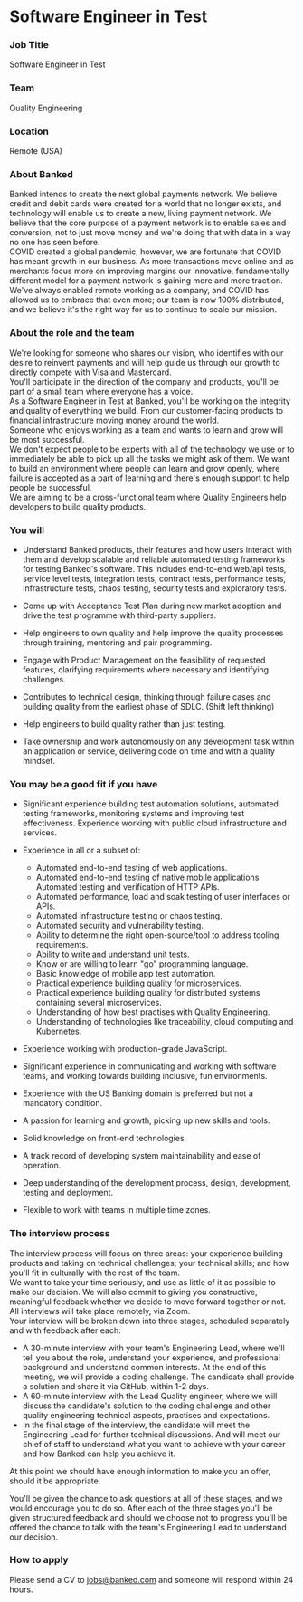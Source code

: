 # Software Engineer in Test
### Job Title
 
Software Engineer in Test

### Team
Quality Engineering 

### Location
Remote (USA)

### About Banked
Banked intends to create the next global payments network. We believe credit and debit cards were created for a world that no longer exists, and technology will enable us to create a new, living payment network. We believe that the core purpose of a payment network is to enable sales and conversion, not to just move money and we're doing that with data in a way no one has seen before.<BR>
COVID created a global pandemic, however, we are fortunate that COVID has meant growth in our business. As more transactions move online and as merchants focus more on improving margins our innovative, fundamentally different model for a payment network is gaining more and more traction.<BR>
We've always enabled remote working as a company, and COVID has allowed us to embrace that even more; our team is now 100% distributed, and we believe it's the right way for us to continue to scale our mission. 

### About the role and the team
We're looking for someone who shares our vision, who identifies with our desire to reinvent payments and will help guide us through our growth to directly compete with Visa and Mastercard.<BR>
You'll participate in the direction of the company and products, you'll be part of a small team where everyone has a voice.<BR>
As a Software Engineer in Test at Banked, you'll be working on the integrity and quality of everything we build. From our customer-facing products to financial infrastructure moving money around the world.<BR>
Someone who enjoys working as a team and wants to learn and grow will be most successful.<BR>
We don't expect people to be experts with all of the technology we use or to immediately be able to pick up all the tasks we might ask of them. We want to build an environment where people can learn and grow openly, where failure is accepted as a part of learning and there's enough support to help people be successful.<BR>
We are aiming to be a cross-functional team where Quality Engineers help developers to build quality products.

### You will
- Understand Banked products, their features and how users interact with them and develop scalable and reliable automated testing frameworks for testing Banked's software. This includes end-to-end web/api tests, service level tests, integration tests, contract tests, performance tests, infrastructure tests, chaos testing, security tests and exploratory tests.

- Come up with Acceptance Test Plan during new market adoption and drive the test programme with third-party suppliers.

- Help engineers to own quality and help improve the quality processes through training, mentoring and pair programming.

- Engage with Product Management on the feasibility of requested features, clarifying requirements where necessary and identifying challenges.

- Contributes to technical design, thinking through failure cases and building quality from the earliest phase of SDLC. (Shift left thinking)

- Help engineers to build quality rather than just testing.

- Take ownership and work autonomously on any development task within an application or service, delivering code on time and with a quality mindset.

### You may be a good fit if you have
- Significant experience building test automation solutions, automated testing frameworks, monitoring systems and improving test effectiveness.
Experience working with public cloud infrastructure and services.

- Experience in all or a subset of: 
    * Automated end-to-end testing of web applications.
    * Automated end-to-end testing of native mobile applications Automated testing and verification of HTTP APIs.
    * Automated performance, load and soak testing of user interfaces or APIs. 
    * Automated infrastructure testing or chaos testing.
    * Automated security and vulnerability testing.
    * Ability to determine the right open-source/tool to address tooling requirements.
    * Ability to write and understand unit tests. 
    * Know or are willing to learn "go" programming language. 
    * Basic knowledge of mobile app test automation.
    * Practical experience building quality for microservices.
    * Practical experience building quality for distributed systems containing several microservices.
    * Understanding of how best practises with Quality Engineering.
    * Understanding of technologies like traceability, cloud computing and Kubernetes.<BR>

- Experience working with production-grade JavaScript.
- Significant experience in communicating and working with software teams, and working towards building inclusive, fun environments.
- Experience with the US Banking domain is preferred but not a mandatory condition.
- A passion for learning and growth, picking up new skills and tools.
- Solid knowledge on front-end technologies.
- A track record of developing system maintainability and ease of operation.
- Deep understanding of the development process, design, development, testing and deployment.
- Flexible to work with teams in multiple time zones.

### The interview process
The interview process will focus on three areas: your experience building products and taking on technical challenges; your technical skills; and how you'll fit in culturally with the rest of the team.<BR>
We want to take your time seriously, and use as little of it as possible to make our decision. We will also commit to giving you constructive, meaningful feedback whether we decide to move forward together or not.<BR>
All interviews will take place remotely, via Zoom.<BR>
Your interview will be broken down into three stages, scheduled separately and with feedback after each: 
- A 30-minute interview with your team's Engineering Lead, where we'll tell you about the role, understand your experience, and professional background and understand common interests. At the end of this meeting, we will provide a coding challenge.  The candidate shall provide a solution and share it via GitHub, within 1-2 days.
- A 60-minute interview with the Lead Quality engineer, where we will discuss the candidate's solution to the coding challenge and other quality engineering technical aspects, practises and expectations.
- In the final stage of the interview, the candidate will meet the Engineering Lead for further technical discussions. And will meet our chief of staff to understand what you want to achieve with your career and how Banked can help you achieve it.

At this point we should have enough information to make you an offer, should it be appropriate.

You'll be given the chance to ask questions at all of these stages, and we would encourage you to do so. After each of the three stages you'll be given structured feedback and should we choose not to progress you'll be offered the chance to talk with the team's Engineering Lead to understand our decision. 

### How to apply
Please send a CV to jobs@banked.com and someone will respond within 24 hours.

